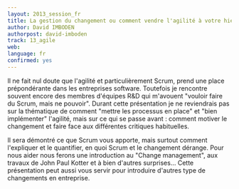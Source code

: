 ```yaml
---
layout: 2013_session_fr
title: La gestion du changement ou comment vendre l'agilité à votre hiérarchie
author: David IMBODEN
authorpost: david-imboden
track: 13_agile
web: 
language: fr
confirmed: yes
---
```


Il ne fait nul doute que l'agilité et particulièrement Scrum, prend une place prépondérante dans les entreprises software. Toutefois je rencontre souvent encore des membres d'équipes R&D qui m'avouent "vouloir faire du Scrum, mais ne pouvoir". Durant cette présentation je ne reviendrais pas sur la thématique de comment "mettre les processus en place" et "bien implémenter" l'agilité, mais sur ce qui se passe avant : comment motiver le changement et faire face aux différentes critiques habituelles.

Il sera démontré ce que Scrum vous apporte, mais surtout comment l'expliquer et le quantifier, en quoi Scrum et le changement dérange. Pour nous aider nous ferons une introduction au "Change management", aux travaux de John Paul Kotter et à bien d'autres surprises… Cette présentation peut aussi vous servir pour introduire d'autres type de changements en entreprise.
